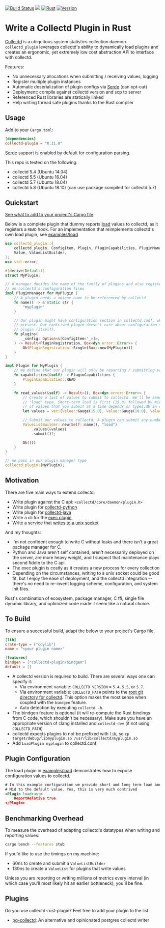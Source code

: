 [![Build Status](https://travis-ci.org/nickbabcock/collectd-rust-plugin.svg?branch=master)](https://travis-ci.org/nickbabcock/collectd-rust-plugin) [![](https://docs.rs/collectd-plugin/badge.svg)](https://docs.rs/collectd-plugin) [![Rust](https://img.shields.io/badge/rust-1.33%2B-blue.svg?maxAge=3600)](https://github.com/nickbabcock/collectd-rust-plugin) [![Version](https://img.shields.io/crates/v/collectd-plugin.svg?style=flat-square)](https://crates.io/crates/collectd-plugin)

# Write a Collectd Plugin in Rust

[Collectd](https://collectd.org/) is a ubiquitous system statistics collection daemon.
`collectd_plugin` leverages collectd's ability to dynamically load plugins and
creates an ergonomic, yet extremely low cost abstraction API to interface with
collectd.

Features:

- No unnecessary allocations when submitting / receiving values, logging
- Register multiple plugin instances
- Automatic deserialization of plugin configs via [Serde](https://github.com/serde-rs/serde) (can opt-out)
- Deployment: compile against collectd version and scp to server
- Referenced Rust libraries are statically linked
- Help writing thread safe plugins thanks to the Rust compiler

## Usage

Add to your `Cargo.toml`:

```toml
[dependencies]
collectd-plugin = "0.11.0"
```

[Serde](https://github.com/serde-rs/serde) support is enabled by default for configuration parsing.

This repo is tested on the following:

- collectd 5.4 (Ubuntu 14.04)
- collectd 5.5 (Ubuntu 16.04)
- collectd 5.7 (Ubuntu 18.04)
- collectd 5.8 (Ubuntu 18.10) (can use package compiled for collectd 5.7)

## Quickstart

[See what to add to your project's Cargo file](#to-build)

Below is a complete plugin that dummy reports [load](https://en.wikipedia.org/wiki/Load_(computing)) values to collectd, as it registers a `READ` hook. For an implementation that reimplements collectd's own load plugin, see [examples/load](https://github.com/nickbabcock/collectd-rust-plugin/tree/master/examples/load.rs)

```rust
use collectd_plugin::{
    collectd_plugin, ConfigItem, Plugin, PluginCapabilities, PluginManager, PluginRegistration,
    Value, ValueListBuilder,
};
use std::error;

#[derive(Default)]
struct MyPlugin;

// A manager decides the name of the family of plugins and also registers one or more plugins based
// on collectd's configuration files
impl PluginManager for MyPlugin {
    // A plugin needs a unique name to be referenced by collectd
    fn name() -> &'static str {
        "myplugin"
    }

    // Our plugin might have configuration section in collectd.conf, which will be passed here if
    // present. Our contrived plugin doesn't care about configuration so it returns only a single
    // plugin (itself).
    fn plugins(
        _config: Option<&[ConfigItem<'_>]>,
    ) -> Result<PluginRegistration, Box<dyn error::Error>> {
        Ok(PluginRegistration::Single(Box::new(MyPlugin)))
    }
}

impl Plugin for MyPlugin {
    // We define that our plugin will only be reporting / submitting values to writers
    fn capabilities(&self) -> PluginCapabilities {
        PluginCapabilities::READ
    }

    fn read_values(&self) -> Result<(), Box<dyn error::Error>> {
        // Create a list of values to submit to collectd. We'll be sending in a vector representing the
        // "load" type. Short-term load is first (15.0) followed by mid-term and long-term. The number
        // of values that you submit at a time depends on types.db in collectd configurations
        let values = vec![Value::Gauge(15.0), Value::Gauge(10.0), Value::Gauge(12.0)];

        // Submit our values to collectd. A plugin can submit any number of times.
        ValueListBuilder::new(Self::name(), "load")
            .values(&values)
            .submit()?;

        Ok(())
    }
}

// We pass in our plugin manager type
collectd_plugin!(MyPlugin);
```

## Motivation

There are five main ways to extend collectd:

- Write plugin against the C api: `<collectd/core/daemon/plugin.h>`
- Write plugin for [collectd-python](https://collectd.org/documentation/manpages/collectd-python.5.shtml)
- Write plugin for [collectd-java](https://collectd.org/wiki/index.php/Plugin:Java)
- Write a cli for the [exec plugin](https://collectd.org/documentation/manpages/collectd-exec.5.shtml)
- Write a service that [writes to a unix socket](https://collectd.org/wiki/index.php/Plugin:UnixSock)

And my thoughts:

- I'm not confident enough to write C without leaks and there isn't a great package manager for C.
- Python and Java aren't self contained, aren't necessarily deployed on the server, are more heavy weight, and I suspect that maintenance plays second fiddle to the C api.
- The exec plugin is costly as it creates a new process for every collection
- Depending on the circumstances, writing to a unix socket could be good fit, but I enjoy the ease of deployment, and the collectd integration -- there's no need to re-invent logging scheme, configuration, and system init files.

Rust's combination of ecosystem, package manager, C ffi, single file dynamic library, and optimized code made it seem like a natural choice.

## To Build

To ensure a successful build, adapt the below to your project's Cargo file.

```toml
[lib]
crate-type = ["cdylib"]
name = "<your plugin name>"

[features]
bindgen = ["collectd-plugin/bindgen"]
default = []
```

- A collectd version is required to build. There are several ways one can specify it:
  - Via environment variable: `COLLECTD_VERSION` = `5.4`, `5.5`, or `5.7`.
  - Via environment variable: `COLLECTD_PATH` points to the [root git directory for collectd](https://github.com/collectd/collectd). This option makes the most sense when coupled with the `bindgen` feature.
  - Auto detection by executing `collectd -h`.
- The bindgen feature is optional (it will re-compute the Rust bindings from C code, which shouldn't be necessary). Make sure you have an appropriate version of clang installed and `collectd-dev` (if not using `COLLECTD_PATH`)
- collectd expects plugins to not be prefixed with `lib`, so `cp target/debug/libmyplugin.so /usr/lib/collectd/myplugin.so`
- Add `LoadPlugin myplugin` to collectd.conf

## Plugin Configuration

The load plugin in
[examples/load](https://github.com/nickbabcock/collectd-rust-plugin/tree/master/examples/load.rs)
demonstrates how to expose configuration values to collectd.

```xml
# In this example configuration we provide short and long term load and leave
# Mid to the default value. Yes, this is very much contrived
<Plugin loadrust>
    ReportRelative true
</Plugin>
```

## Benchmarking Overhead

To measure the overhead of adapting collectd's datatypes when writing and reporting values:

```bash
cargo bench --features stub
```

If you'd like to use the timings on my machine:

- 60ns to create and submit a `ValueListBuilder`
- 130ns to create a `ValueList` for plugins that write values

Unless you are reporting or writing millions of metrics every interval (in which case you'll most likely hit an earlier bottleneck), you'll be fine.

## Plugins

Do you use collectd-rust-plugin? Feel free to add your plugin to the list.

- [pg-collectd](https://github.com/nickbabcock/pg-collectd): An alternative and opinionated postgres collectd writer

